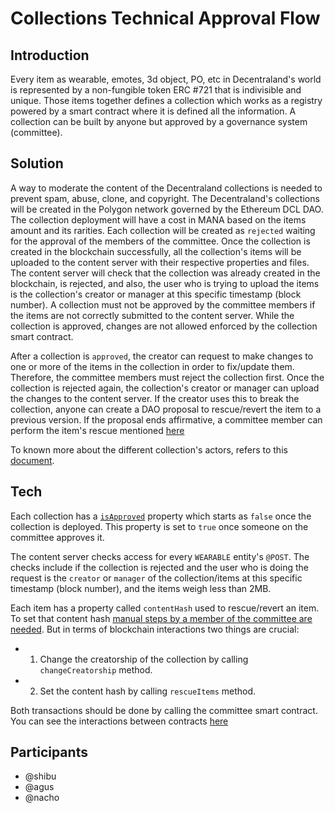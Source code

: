 # Collections Technical Approval Flow

## Introduction

Every item as wearable, emotes, 3d object, PO, etc in Decentraland's world is represented by a non-fungible token ERC #721 that is indivisible and unique. Those items together defines a collection which works as a registry powered by a smart contract where it is defined all the information. A collection can be built by anyone but approved by a governance system (committee).

## Solution

A way to moderate the content of the Decentraland collections is needed to prevent spam, abuse, clone, and copyright. The Decentraland's collections will be created in the Polygon network governed by the Ethereum DCL DAO. The collection deployment will have a cost in MANA based on the items amount and its rarities. Each collection will be created as `rejected` waiting for the approval of the members of the committee. Once the collection is created in the blockchain successfully, all the collection's items will be uploaded to the content server with their respective properties and files. The content server will check that the collection was already created in the blockchain, is rejected, and also, the user who is trying to upload the items is the collection's creator or manager at this specific timestamp (block number). A collection must not be approved by the committee members if the items are not correctly submitted to the content server. While the collection is approved, changes are not allowed enforced by the collection smart contract.

After a collection is `approved`, the creator can request to make changes to one or more of the items in the collection in order to fix/update them. Therefore, the committee members must reject the collection first. Once the collection is rejected again, the collection's creator or manager can upload the changes to the content server. If the creator uses this to break the collection, anyone can create a DAO proposal to rescue/revert the item to a previous version. If the proposal ends affirmative, a committee member can perform the item's rescue mentioned [here](./ADR-32-wearable-committee-reverts.md)

To known more about the different collection's actors, refers to this [document](https://github.com/decentraland/wearables-contracts/blob/15b072ea52f4578d0e6867eb6e4f599c35fd6e83/Collections_V2_Actors.md).

## Tech

Each collection has a [`isApproved`](https://github.com/decentraland/wearables-contracts/blob/15b072ea52f4578d0e6867eb6e4f599c35fd6e83/contracts/collections/v2/ERC721BaseCollectionV2.sol#L60) property which starts as `false` once the collection is deployed. This property is set to `true` once someone on the committee approves it.

The content server checks access for every `WEARABLE` entity's `@POST`. The checks include if the collection is rejected and the user who is doing the request is the `creator` or `manager` of the collection/items at this specific timestamp (block number), and the items weigh less than 2MB.

Each item has a property called `contentHash` used to rescue/revert an item. To set that content hash [manual steps by a member of the committee are needed](./ADR-32-wearable-committee-reverts.md). But in terms of blockchain interactions two things are crucial:

- 1. Change the creatorship of the collection by calling `changeCreatorship` method.
- 2. Set the content hash by calling `rescueItems` method.

Both transactions should be done by calling the committee smart contract. You can see the interactions between contracts [here](https://github.com/decentraland/wearables-contracts/blob/15b072ea52f4578d0e6867eb6e4f599c35fd6e83/Collections_V2_Actors.md)

## Participants

- @shibu
- @agus
- @nacho
